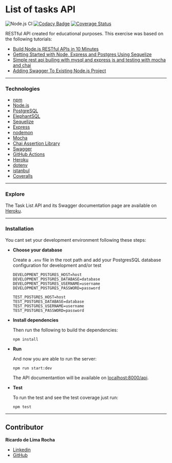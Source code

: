 # List of tasks API
![Node.js CI](https://github.com/lericardolima/tasks-list-api/workflows/Node.js%20CI/badge.svg)
[![Codacy Badge](https://api.codacy.com/project/badge/Grade/94dc405e16954914a2e5823ce2e28b8c)](https://app.codacy.com/manual/lericardolima/tasks-list-api?utm_source=github.com&utm_medium=referral&utm_content=lericardolima/tasks-list-api&utm_campaign=Badge_Grade_Settings)
[![Coverage Status](https://coveralls.io/repos/github/lericardolima/tasks-list-api/badge.svg)](https://coveralls.io/github/lericardolima/tasks-list-api)

RESTful API created for educational purposes. This exercise was based on the following tutorials:
* [Build Node.js RESTful APIs in 10 Minutes](https://www.codementor.io/@olatundegaruba/nodejs-restful-apis-in-10-minutes-q0sgsfhbd)
* [Getting Started with Node, Express and Postgres Using Sequelize](https://scotch.io/tutorials/getting-started-with-node-express-and-postgres-using-sequelize)
* [Simple rest api builing with mysql and express js and testing with mocha and chai](https://medium.com/@tariqul.islam.rony/simple-rest-api-builing-with-mysql-and-express-js-and-testing-with-mocha-and-chai-ed0d19f25f79)
* [Adding Swagger To Existing Node.js Project](https://blog.cloudboost.io/adding-swagger-to-existing-node-js-project-92a6624b855b)
---
### Technologies

* [npm](https://www.npmjs.com/)
* [Node.js](https://nodejs.org/en/)
* [PostgreSQL](https://www.postgresql.org/)
* [ElephantSQL](https://www.elephantsql.com/)
* [Sequelize](https://sequelize.org/)
* [Express](https://expressjs.com/pt-br/)
* [nodemon](https://nodemon.io/)
* [Mocha](https://mochajs.org/)
* [Chai Assertion Library](https://www.chaijs.com/)
* [Swagger](https://swagger.io/)
* [GitHub Actions](https://github.com/features/actions)
* [Heroku](https://dashboard.heroku.com/)
* [dotenv](https://www.npmjs.com/package/dotenv)
* [istanbul](https://istanbul.js.org/)
* [Coveralls](https://coveralls.io/)
---
### Explore

  The Task List API and its Swagger documentation page are available on [Heroku](https://lericardolima-task-list-api.herokuapp.com/api/swagger-ui/).

---
### Installation

You cant set your development environment following these steps:

* **Choose your database**

  Create a `.env` file in the root path and add your PostgresSQL database configuration for development and/or test
  ```
  DEVELOPMENT_POSTGRES_HOST=host
  DEVELOPMENT_POSTGRES_DATABASE=database
  DEVELOPMENT_POSTGRES_USERNAME=username
  DEVELOPMENT_POSTGRES_PASSWORD=password

  TEST_POSTGRES_HOST=host
  TEST_POSTGRES_DATABASE=database
  TEST_POSTGRES_USERNAME=username
  TEST_POSTGRES_PASSWORD=password
  ```
* **Install dependencies**

  Then run the following to build the dependencies:
  ```
  npm install
  ```
* **Run**

  And now you are able to run the server:
  ```
  npm run start:dev
  ```
  The API documentantion will be available on [localhost:8000/api](http://localhost:8000/api/).
* **Test**

  To run the test and see the test coverage just run:
  ```
  npm test
  ```
 ---
  ## Contributor
  
   **Ricardo de Lima Rocha**
  * [Linkedin](https://www.linkedin.com/in/ricardo-de-lima-rocha/)
  * [GitHub](https://github.com/lericardolima)
